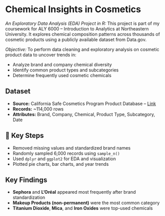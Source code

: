 <h1> Chemical Insights in Cosmetics </h1>
<i> An Exploratory Data Analysis (EDA) Project in R: </i> This project is part of my coursework for ALY 6000 – Introduction to Analytics at Northeastern University. It explores chemical composition patterns across thousands of cosmetic products using a publicly available dataset from Data.gov.

<i> Objective: </i> To perform data cleaning and exploratory analysis on cosmetic product data to uncover trends in:
<ul>
    <li>Analyze brand and company chemical diversity</li>
    <li>Identify common product types and subcategories</li>
    <li>Determine frequently used cosmetic chemicals</li>
  </ul>
  
<h2>Dataset</h2>
  <ul>
    <li><strong>Source:</strong> California Safe Cosmetics Program Product Database – <a href="https://catalog.data.gov/dataset/chemicals-in-cosmetics-d55bf" target="_blank">Link</a></li>
    <li><strong>Records:</strong> ~114,000 rows</li>
    <li><strong>Attributes:</strong> Brand, Company, Chemical, Product Type, Subcategory, Date</li>
  </ul>

  <h2>🔧 Key Steps</h2>
  <ul>
    <li>Removed missing values and standardized brand names</li>
    <li>Randomly sampled 6,000 records using <code>sample_n()</code></li>
    <li>Used <code>dplyr</code> and <code>ggplot2</code> for EDA and visualization</li>
    <li>Plotted pie charts, bar charts, and year trends</li>
  </ul>

  <h2> Key Findings</h2>
  <ul>
    <li><strong>Sephora</strong> and <strong>L’Oréal</strong> appeared most frequently after brand standardization</li>
    <li><strong>Makeup Products (non-permanent)</strong> were the most common category</li>
    <li><strong>Titanium Dioxide</strong>, <strong>Mica</strong>, and <strong>Iron Oxides</strong> were top-used chemicals</li>
  </ul>
